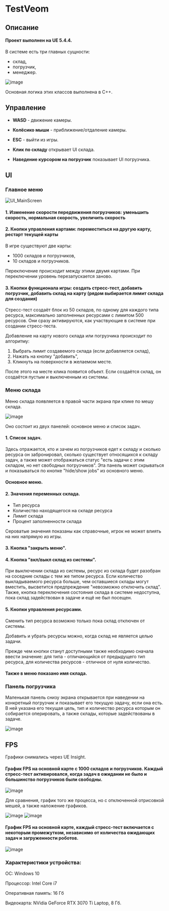 # TestVeom

## Описание
#### Проект выполнен на UE 5.4.4.

В системе есть три главных cущности:
- склад,
- погрузчик,
- менеджер.

![image](https://github.com/user-attachments/assets/e0a4c922-56f0-44ab-a79b-2e6697aac018)

Основная логика этих классов выполнена в С++.

## Управление

- **WASD** - движение камеры.

- **Колёсико мыши** - приближение/отдаление камеры.

- **ESC** - выйти из игры.

- **Клик по складу** открывает UI склада.

- **Наведение курсором на погрузчик** показывает UI погрузчика.

## UI
### Главное меню

![UI_MainScreen](https://github.com/user-attachments/assets/872344a1-6647-45af-bfdb-50cf03536c6f)

#### 1. Изменение скорости передвижения погрузчиков: уменьшить скорость, нормальная скорость, увеличить скорость

#### 2. Кнопки управления картами: переместиться на другую карту, рестарт текущей карты
В игре существуют две карты:

  - 1000 складов и погрузчиков,
  - 10 складов и погрузчиков.

Переключение происходит между этими двумя картами. При переключении уровень перезапускается заново.

#### 3. Кнопки функционала игры: создать стресс-тест, добавить погрузчик, добавить склад на карту (рядом выбирается лимит склада для создания)
Стресс-тест создаёт блок из 50 складов, по одному для каждого типа ресурса, максимально заполненных ресурсами с лимитом 500 ресурсов. Они сразу активируются, как участвующие в системе при создании стресс-теста.

Добавление на карту нового склада или погрузчика происходит по алгоритму:

1) Выбрать лимит создавемого склада (если добавляется склад),
2) Нажать на кнопку "добавить",
3) Кликнуть на поверхности в желаемом месте.

После этого на месте клика появится объект. Если создаётся склад, он создаётся пустым и выключенным из системы.

### Меню склада

Меню склада появляется в правой части экрана при клике по мешу склада.

![image](https://github.com/user-attachments/assets/9282a2c1-ef04-4346-b409-c5ad726bcd6f)

Оно состоит из двух панелей: основное меню и список задач.

#### 1. Список задач.

Здесь отражается, кто и зачем из погрузчиков едет к складу и сколько ресурса он забронировал, сколько существует относящихся к складу задач, а также может отображаться статус "есть задачи с этим складом, но нет свободных погрузчиков". Эта панель может скрываться и показываться по кнопке "hide/show jobs" из основного меню.

#### Основное меню.
#### 2. Значения переменных склада.
- Тип ресурса
- Количество находящегося на складе ресурса
- Лимит склада
- Процент заполненности склада

Сероватые значения показаны как справочные, игрок не может влиять на них напрямую из игры.

#### 3. Кнопка "закрыть меню".

#### 4. Кнопка "вкл/выкл склад из системы".

При выключении склада из системы, ресурс из склада будет разобран на соседние склады с тем же типом ресурса. Если количество выкладываемого ресурса больше, чем оставшиеся склады могут вместить, высветится предпреждение "невозможно отключить склад". Также, кнопка переключения состояния склада в системе недоступна, пока склад задействован в задаче и ещё не был посещен.

#### 5. Кнопки управления ресурсами.

Сменить тип ресурса возможно только пока склад отключен от системы.

Добавить и убрать ресурсы можно, когда склад не является целью задачи.

Прежде чем кнопки станут доступными также необходимо сначала ввести значение: для типа - отличающийся от предыдущего тип ресурса, для количества ресурсов - отличное от нуля количество.

#### Также в меню показано имя склада.

### Панель погрузчика

Маленькая панель снизу экрана открывается при наведении на конкретный погрузчик и показывает его текущую задачу, если она есть. В ней указана его текущая цель, тип и количество ресурса которым он собирается оперировать, а также склады, которые задействованы в задаче.

![image](https://github.com/user-attachments/assets/63034ece-b17c-4a0f-803d-51f2f877600e)

## FPS

Графики снимались через UE Insight.

#### График FPS на основной карте с 1000 складов и погрузчиков. Каждый стресс-тест активировался, когда задач в ожидании не было и большинство погрузчиков были свободны.

![image](https://github.com/user-attachments/assets/29f6189f-18d9-41ff-8182-7bce9ac4d5fe)

Для сравнения, график того же процесса, но с отключенной отрисовкой мешей, а также наложение графиков.

![image](https://github.com/user-attachments/assets/5edb6e6c-2735-4640-81fe-f937ae9f56da)
![image](https://github.com/user-attachments/assets/9307e8e4-2750-4917-8d6d-2441ae56ec65)

#### График FPS на основной карте, каждый стресс-тест включается с некоторым промежутком, независимо от количества ожидающих задач и загруженности роботов.

![image](https://github.com/user-attachments/assets/b203f742-ccea-43ba-ae1d-7808b411bcb3)

### Характеристики устройства:

ОС: Windows 10

Процессор: Intel Core i7

Оперативная память: 16 Гб

Видеокарта: NVidia GeForce RTX 3070 Ti Laptop, 8 Гб.


